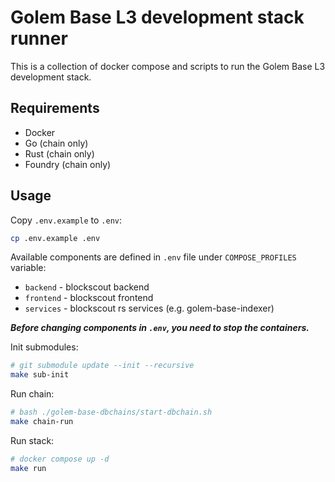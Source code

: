 # Golem Base L3 development stack runner

This is a collection of docker compose and scripts to run the Golem Base L3 development stack.

## Requirements

- Docker
- Go (chain only)
- Rust (chain only)
- Foundry (chain only)

## Usage

Copy `.env.example` to `.env`:

```bash
cp .env.example .env
```

Available components are defined in `.env` file under `COMPOSE_PROFILES` variable:

- `backend` - blockscout backend
- `frontend` - blockscout frontend
- `services` - blockscout rs services (e.g. golem-base-indexer)

***Before changing components in `.env`, you need to stop the containers.***

Init submodules:

```bash
# git submodule update --init --recursive
make sub-init
```

Run chain:

```bash
# bash ./golem-base-dbchains/start-dbchain.sh
make chain-run
```

Run stack:

```bash
# docker compose up -d
make run
```

